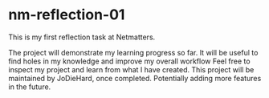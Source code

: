 # nm-reflection-01
This is my first reflection task at Netmatters. 

The project will demonstrate my learning progress so far.
It will be useful to find holes in my knowledge and improve my overall workflow
Feel free to inspect my project and learn from what I have created. 
This project will be maintained by JoDieHard, once completed. Potentially adding more features in the future. 
